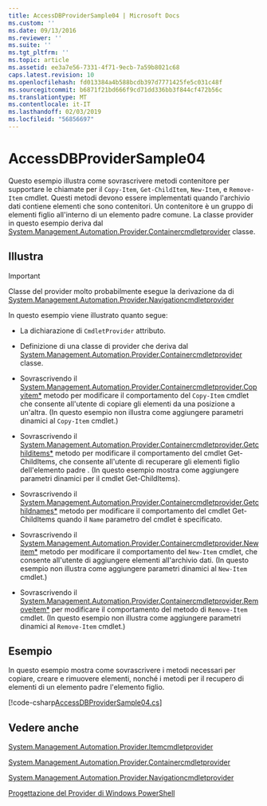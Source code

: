 ```yaml
---
title: AccessDBProviderSample04 | Microsoft Docs
ms.custom: ''
ms.date: 09/13/2016
ms.reviewer: ''
ms.suite: ''
ms.tgt_pltfrm: ''
ms.topic: article
ms.assetid: ee3a7e56-7331-4f71-9ecb-7a59b8021c68
caps.latest.revision: 10
ms.openlocfilehash: fd013384a4b588bcdb397d7771425fe5c031c48f
ms.sourcegitcommit: b6871f21bd666f9cd71dd336bb3f844cf472b56c
ms.translationtype: MT
ms.contentlocale: it-IT
ms.lasthandoff: 02/03/2019
ms.locfileid: "56856697"
---
```

# <a name="accessdbprovidersample04"></a>AccessDBProviderSample04

Questo esempio illustra come sovrascrivere metodi contenitore per supportare le chiamate per il `Copy-Item`, `Get-ChildItem`, `New-Item`, e `Remove-Item` cmdlet. Questi metodi devono essere implementati quando l'archivio dati contiene elementi che sono contenitori. Un contenitore è un gruppo di elementi figlio all'interno di un elemento padre comune. La classe provider in questo esempio deriva dal [System.Management.Automation.Provider.Containercmdletprovider](/dotnet/api/System.Management.Automation.Provider.ContainerCmdletProvider) classe.

## <a name="demonstrates"></a>Illustra

> [!IMPORTANT]
> Classe del provider molto probabilmente esegue la derivazione da di [System.Management.Automation.Provider.Navigationcmdletprovider](/dotnet/api/System.Management.Automation.Provider.NavigationCmdletProvider)

In questo esempio viene illustrato quanto segue:

- La dichiarazione di `CmdletProvider` attributo.

- Definizione di una classe di provider che deriva dal [System.Management.Automation.Provider.Containercmdletprovider](/dotnet/api/System.Management.Automation.Provider.ContainerCmdletProvider) classe.

- Sovrascrivendo il [System.Management.Automation.Provider.Containercmdletprovider.Copyitem*](/dotnet/api/System.Management.Automation.Provider.ContainerCmdletProvider.CopyItem) metodo per modificare il comportamento del `Copy-Item` cmdlet che consente all'utente di copiare gli elementi da una posizione a un'altra. (In questo esempio non illustra come aggiungere parametri dinamici al `Copy-Item` cmdlet.)

- Sovrascrivendo il [System.Management.Automation.Provider.Containercmdletprovider.Getchilditems*](/dotnet/api/System.Management.Automation.Provider.ContainerCmdletProvider.GetChildItems) metodo per modificare il comportamento del cmdlet Get-ChildItems, che consente all'utente di recuperare gli elementi figlio dell'elemento padre . (In questo esempio mostra come aggiungere parametri dinamici per il cmdlet Get-ChildItems).

- Sovrascrivendo il [System.Management.Automation.Provider.Containercmdletprovider.Getchildnames*](/dotnet/api/System.Management.Automation.Provider.ContainerCmdletProvider.GetChildNames) metodo per modificare il comportamento del cmdlet Get-ChildItems quando il `Name` parametro del cmdlet è specificato.

- Sovrascrivendo il [System.Management.Automation.Provider.Containercmdletprovider.Newitem*](/dotnet/api/System.Management.Automation.Provider.ContainerCmdletProvider.NewItem) metodo per modificare il comportamento del `New-Item` cmdlet, che consente all'utente di aggiungere elementi all'archivio dati. (In questo esempio non illustra come aggiungere parametri dinamici al `New-Item` cmdlet.)

- Sovrascrivendo il [System.Management.Automation.Provider.Containercmdletprovider.Removeitem*](/dotnet/api/System.Management.Automation.Provider.ContainerCmdletProvider.RemoveItem) per modificare il comportamento del metodo di `Remove-Item` cmdlet. (In questo esempio non illustra come aggiungere parametri dinamici al `Remove-Item` cmdlet.)

## <a name="example"></a>Esempio

In questo esempio mostra come sovrascrivere i metodi necessari per copiare, creare e rimuovere elementi, nonché i metodi per il recupero di elementi di un elemento padre l'elemento figlio.

[!code-csharp[AccessDBProviderSample04.cs](../../powershell-sdk-samples/SDK-2.0/csharp/AccessDBProviderSample06/AccessDBProviderSample06.cs#L11-L1635 "AccessDBProviderSample04.cs")]

## <a name="see-also"></a>Vedere anche

[System.Management.Automation.Provider.Itemcmdletprovider](/dotnet/api/System.Management.Automation.Provider.ItemCmdletProvider)

[System.Management.Automation.Provider.Containercmdletprovider](/dotnet/api/System.Management.Automation.Provider.ContainerCmdletProvider)

[System.Management.Automation.Provider.Navigationcmdletprovider](/dotnet/api/System.Management.Automation.Provider.NavigationCmdletProvider)

[Progettazione del Provider di Windows PowerShell](./provider-types.md)